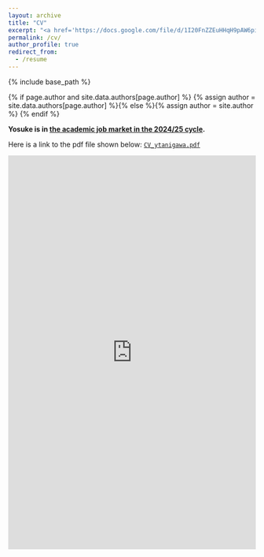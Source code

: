 ```yaml
---
layout: archive
title: "CV"
excerpt: "<a href='https://docs.google.com/file/d/1I20FnZZEuHHqH9pAW6pi2qrs-H372rHM/view' target='_blank'>The pdf file of my CV</a> is shown."
permalink: /cv/
author_profile: true
redirect_from:
  - /resume
---
```


{% include base_path %}

{% if page.author and site.data.authors[page.author] %}
  {% assign author = site.data.authors[page.author] %}{% else %}{% assign author = site.author %}
{% endif %}

**Yosuke is in [the academic job market in the 2024/25 cycle](/posts/2024/11/2024_academic_job_market).**

Here is a link to the pdf file shown below: [`CV_ytanigawa.pdf`](https://docs.google.com/file/d/1I20FnZZEuHHqH9pAW6pi2qrs-H372rHM/view)

<iframe src="https://docs.google.com/file/d/1I20FnZZEuHHqH9pAW6pi2qrs-H372rHM/preview" width="100%" height="800em" style="border:none;"></iframe>
